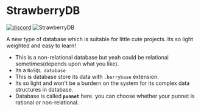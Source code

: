 # StrawberryDB
[![discord](readmedata/Disimg.jpg)](https://discord.gg/DUdY4A3H9w)
![StrawberryDB](Strawberry.jpg)

A new type of database which is suitable for little cute projects. Its so light weighted and easy to learn!

- This is a non-relational database but yeah could be relational sometimes(depends upon what you like).
- Its a `NoSQL database`
- This is database store its data with `.berrybase` extension.
- Its so light and won't be a burdern on the system for its complex data structures in database.
- Database is called **`punnet`** here. you can choose whether your punnet is rational or non-relational.


